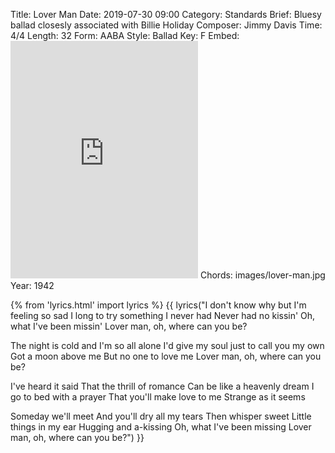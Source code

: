Title: Lover Man
Date: 2019-07-30 09:00
Category: Standards
Brief: Bluesy ballad closesly associated with Billie Holiday
Composer: Jimmy Davis
Time: 4/4
Length: 32
Form: AABA
Style: Ballad
Key: F
Embed: <iframe src="https://open.spotify.com/embed/user/thatdavidmiller/playlist/248yJfGXh8ojTi0xwqf8cH" width="300" height="380" frameborder="0" allowtransparency="true" allow="encrypted-media"></iframe>
Chords: images/lover-man.jpg
Year: 1942

{% from 'lyrics.html' import lyrics %}
{{ lyrics("I don't know why but I'm feeling so sad
I long to try something I never had
Never had no kissin'
Oh, what I've been missin'
Lover man, oh, where can you be?

The night is cold and I'm so all alone
I'd give my soul just to call you my own
Got a moon above me
But no one to love me
Lover man, oh, where can you be?

I've heard it said
That the thrill of romance
Can be like a heavenly dream
I go to bed with a prayer
That you'll make love to me
Strange as it seems

Someday we'll meet
And you'll dry all my tears
Then whisper sweet
Little things in my ear
Hugging and a-kissing
Oh, what I've been missing
Lover man, oh, where can you be?") }}

